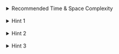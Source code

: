 <br>
<details class="hint-accordion">  
    <summary>Recommended Time & Space Complexity</summary>
    <p>
    You should aim for a solution as good or better than <code>O(n)</code> time and <code>O(n)</code> space, where <code>n</code> is the size of the input array.
    </p>
</details>

<br>
<details class="hint-accordion">  
    <summary>Hint 1</summary>
    <p>
    A brute force solution would be to consider every element from the array as the start of the sequence and count the length of the sequence formed with that starting element. This would be an <code>O(n^2)</code> solution. Can you think of a better way?
    </p>
</details>

<br>
<details class="hint-accordion">  
    <summary>Hint 2</summary>
    <p>
    Is there any way to identify the start of a sequence? For example, in <code>[1, 2, 3, 10, 11, 12]</code>, only <code>1</code> and <code>10</code> are the beginning of a sequence. Instead of trying to form a sequence for every number, we should only consider numbers like <code>1</code> and <code>10</code>.
    </p>
</details>

<br>
<details class="hint-accordion">  
    <summary>Hint 3</summary>
    <p>
    We can consider a number <code>num</code> as the start of a sequence if and only if <code>num - 1</code> does not exist in the given array. We iterate through the array and only start building the sequence if it is the start of a sequence. This avoids repeated work. We can use a hash set for <code>O(1)</code> lookups by converting the array to a hash set.
    </p>
</details>